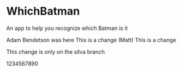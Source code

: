 # WhichBatman
An app to help you recognize which Batman is it

Adam Bendetson was here
This is a change (Matt)
This is a change


This change is only on the silva branch

1234567890
